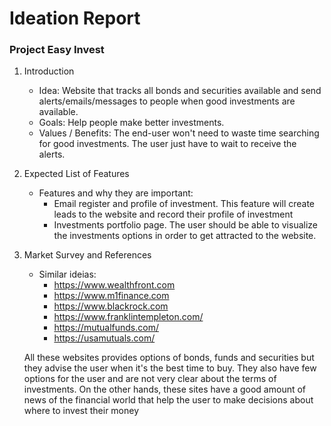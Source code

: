
# Ideation Report
### Project Easy Invest
1. Introduction
    - Idea: Website that tracks all bonds and securities available and send alerts/emails/messages to people when good investments are available. 
    - Goals: Help people make better investments.
    - Values / Benefits: The end-user won't need to waste time searching for good investments. The user just have to wait to receive the alerts.
2. Expected List of Features
     - Features and why they are important:
        - Email register and profile of investment. This feature will create leads to the website and record their profile of investment
        - Investments portfolio page. The user should be able to visualize the investments options in order to get attracted to the website.
3. Market Survey and References
    - Similar ideias:
        - https://www.wealthfront.com
        - https://www.m1finance.com 
        - https://www.blackrock.com
        - https://www.franklintempleton.com/
        - https://mutualfunds.com/
        - https://usamutuals.com/
  
    All these websites provides options of bonds, funds and securities but they advise the user when it's the best time to buy. They also have few options for the user and are not very clear about the terms of investments. On the other hands, these sites have a good amount of news of the financial world that help the user to make decisions about where to invest their money

